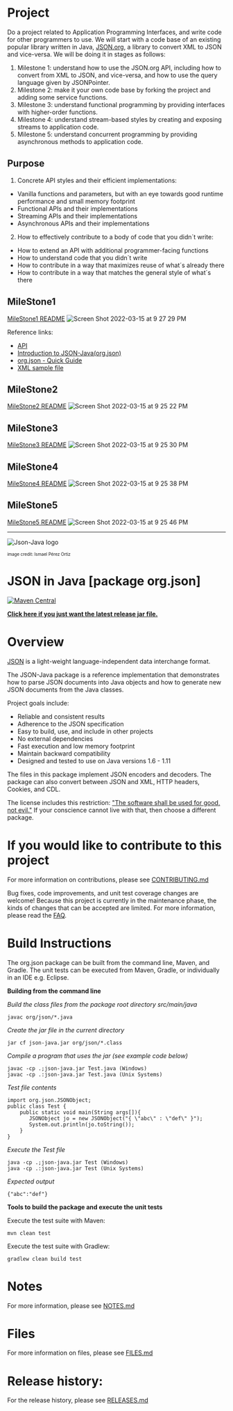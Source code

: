 # Project
Do a project related to Application Programming Interfaces, and write code for other programmers to use. We will start with a code base of an existing popular library written in Java, [JSON.org](https://stleary.github.io/JSON-java/), a library to convert XML to JSON and vice-versa. We will be doing it in stages as follows:
1. Milestone 1: understand how to use the JSON.org API, including how to convert from XML to JSON, and vice-versa, and how to use the query language given by JSONPointer.
2. Milestone 2: make it your own code base by forking the project and adding some service functions.
3. Milestone 3: understand functional programming by providing interfaces with higher-order functions.
4. Milestone 4: understand stream-based styles by creating and exposing streams to application code.
5. Milestone 5: understand concurrent programming by providing asynchronous methods to application code.

## Purpose

1. Concrete API styles and their efficient implementations:
* Vanilla functions and parameters, but with an eye towards good runtime performance and small memory footprint
* Functional APIs and their implementations
* Streaming APIs and their implementations
* Asynchronous APIs and their implementations

2. How to effectively contribute to a body of code that you didn´t write:
* How to extend an API with additional programmer-facing functions
* How to understand code that you didn´t write
* How to contribute in a way that maximizes reuse of what´s already there
* How to contribute in a way that matches the general style of what´s there

## MileStone1
[MileStone1 README](https://github.com/zichengshan/262P_Project)
![Screen Shot 2022-03-15 at 9 27 29 PM](https://user-images.githubusercontent.com/61951792/158516826-4685d5f9-87ac-481c-a7b8-59f04eb8b336.png)

Reference links:
* [API](https://stleary.github.io/JSON-java/)
* [Introduction to JSON-Java(org.json)](https://www.baeldung.com/java-org-json)
* [org.json - Quick Guide](https://www.tutorialspoint.com/org_json/org_json_quick_guide.htm)
* [XML sample file](https://docs.microsoft.com/en-us/previous-versions/windows/desktop/ms762271(v=vs.85))

## MileStone2
[MileStone2 README](https://github.com/zichengshan/JSON-java/blob/master/Milestone2-README.md)
![Screen Shot 2022-03-15 at 9 25 22 PM](https://user-images.githubusercontent.com/61951792/158516693-9b509609-a7b3-48f6-ad21-985dfc070a5d.png)

## MileStone3
[MileStone3 README](https://github.com/zichengshan/JSON-java/blob/master/Milestone3-README.md)
![Screen Shot 2022-03-15 at 9 25 30 PM](https://user-images.githubusercontent.com/61951792/158516726-4ab33ef7-6b4f-49a8-af2d-072fb565ee5b.png)

## MileStone4
[MileStone4 README](https://github.com/zichengshan/JSON-java/blob/master/Milestone4-README.md)
![Screen Shot 2022-03-15 at 9 25 38 PM](https://user-images.githubusercontent.com/61951792/158516738-6cedc623-737c-48ee-80b5-68f6da4a4d0d.png)

## MileStone5
[MileStone5 README](https://github.com/zichengshan/JSON-java/blob/master/MileStone5-README.md)
![Screen Shot 2022-03-15 at 9 25 46 PM](https://user-images.githubusercontent.com/61951792/158516763-49e39d5e-54b0-4c06-994c-4d4430069c5e.png)

--------

![Json-Java logo](https://github.com/stleary/JSON-java/blob/master/images/JsonJava.png?raw=true)

<sub><sup>image credit: Ismael Pérez Ortiz</sup></sub>


JSON in Java [package org.json]
===============================

[![Maven Central](https://img.shields.io/maven-central/v/org.json/json.svg)](https://mvnrepository.com/artifact/org.json/json)

**[Click here if you just want the latest release jar file.](https://search.maven.org/remotecontent?filepath=org/json/json/20211205/json-20211205.jar)**


# Overview

[JSON](http://www.JSON.org/) is a light-weight language-independent data interchange format.

The JSON-Java package is a reference implementation that demonstrates how to parse JSON documents into Java objects and how to generate new JSON documents from the Java classes.

Project goals include:
* Reliable and consistent results
* Adherence to the JSON specification 
* Easy to build, use, and include in other projects
* No external dependencies
* Fast execution and low memory footprint
* Maintain backward compatibility
* Designed and tested to use on Java versions 1.6 - 1.11

The files in this package implement JSON encoders and decoders. The package can also convert between JSON and XML, HTTP headers, Cookies, and CDL.

The license includes this restriction: ["The software shall be used for good, not evil."](https://en.wikipedia.org/wiki/Douglas_Crockford#%22Good,_not_Evil%22) If your conscience cannot live with that, then choose a different package.

# If you would like to contribute to this project

For more information on contributions, please see [CONTRIBUTING.md](https://github.com/stleary/JSON-java/blob/master/docs/CONTRIBUTING.md)

Bug fixes, code improvements, and unit test coverage changes are welcome! Because this project is currently in the maintenance phase, the kinds of changes that can be accepted are limited. For more information, please read the [FAQ](https://github.com/stleary/JSON-java/wiki/FAQ).

# Build Instructions

The org.json package can be built from the command line, Maven, and Gradle. The unit tests can be executed from Maven, Gradle, or individually in an IDE e.g. Eclipse.
 
**Building from the command line**

*Build the class files from the package root directory src/main/java*
````
javac org/json/*.java
````

*Create the jar file in the current directory*
````
jar cf json-java.jar org/json/*.class
````

*Compile a program that uses the jar (see example code below)*
````
javac -cp .;json-java.jar Test.java (Windows)
javac -cp .:json-java.jar Test.java (Unix Systems)
````

*Test file contents*

````
import org.json.JSONObject;
public class Test {
    public static void main(String args[]){
       JSONObject jo = new JSONObject("{ \"abc\" : \"def\" }");
       System.out.println(jo.toString());
    }
}
````

*Execute the Test file*
```` 
java -cp .;json-java.jar Test (Windows)
java -cp .:json-java.jar Test (Unix Systems)
````

*Expected output*

````
{"abc":"def"}
````

 
**Tools to build the package and execute the unit tests**

Execute the test suite with Maven:
```
mvn clean test
```

Execute the test suite with Gradlew:

```
gradlew clean build test
```

# Notes

For more information, please see [NOTES.md](https://github.com/stleary/JSON-java/blob/master/docs/NOTES.md)

# Files

For more information on files, please see [FILES.md](https://github.com/stleary/JSON-java/blob/master/docs/FILES.md)

# Release history:

For the release history, please see [RELEASES.md](https://github.com/stleary/JSON-java/blob/master/docs/RELEASES.md)
